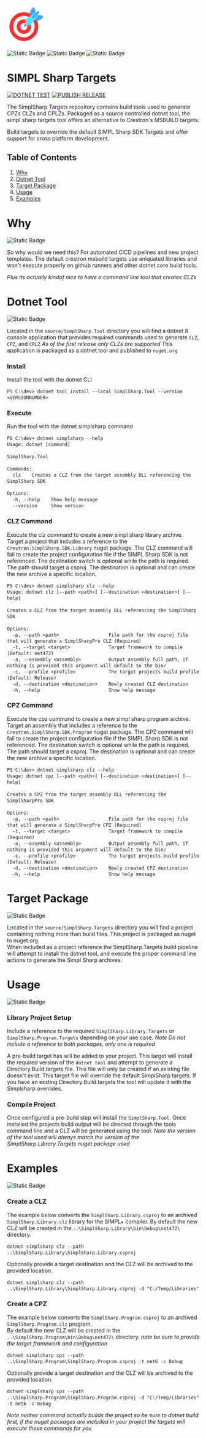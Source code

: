 ﻿<img src="./target.png" alt="drawing" width="100"/>

![Static Badge](https://img.shields.io/badge/SIMPL-green)
![Static Badge](https://img.shields.io/badge/SHARP-blue)
![Static Badge](https://img.shields.io/badge/TARGETS-red)

# SIMPL Sharp Targets

[![DOTNET TEST](https://github.com/ewilliams0305/simpl-sharp-targets/actions/workflows/dotnet-test.yml/badge.svg)](https://github.com/ewilliams0305/simpl-sharp-targets/actions/workflows/dotnet-test.yml)
[![PUBLISH RELEASE](https://github.com/ewilliams0305/simpl-sharp-targets/actions/workflows/dotnet-release.yml/badge.svg)](https://github.com/ewilliams0305/simpl-sharp-targets/actions/workflows/dotnet-release.yml)

The SimplSharp Targets repository contains build tools used to generate CPZs CLZs and CPLZs.  Packaged as a source controlled dotnet tool, the simpl sharp targets tool offers an alternative to Crestron's MSBUILD targets.

Build targets to override the default SIMPL Sharp SDK Targets and offer support for cross platform development.

## Table of Contents
1. [Why](#Why)
2. [Dotnet Tool](#Dotnet-Tool)
3. [Target Package](#Target-Package)
4. [Usage](#Usage)
5. [Examples](#Examples)

# Why 
![Static Badge](https://img.shields.io/badge/WHY-green)

So why would we need this?  For automated CICD pipelines and new project templates.  The default crestron msbuild targets use aniquated libraries and won't execute properly on github runners and other dotnet core build tools.

*Plus its actually kindof nice to have a command line tool that creates CLZs*

# Dotnet Tool
![Static Badge](https://img.shields.io/badge/TOOL-green)

Located in the `source/SimplSharp.Tool` directory you will find a dotnet 8 console application that provides required commands used to generate `CLZ`, `CPZ`, and `CPLZ` *As of the first release only CLZs are supported* 
This application is packaged as a dotnet tool and published to `nuget.org`

### Install
Install the tool with the dotnet CLI
```
PS C:\dev> dotnet tool install --local SimplSharp.Tool --version <VERSIONNUMBER>
```

### Execute
Run the tool with the dotnet simplsharp command
```
PS C:\dev> dotnet simplsharp --help
Usage: dotnet [command]

SimplSharp.Tool

Commands:
  clz    Creates a CLZ from the target assembly DLL referencing the SimplSharp SDK

Options:
  -h, --help    Show help message
  --version     Show version
```

### CLZ Command
Execute the clz command to create a new simpl sharp library archive.  Target a project that includes a reference to the `Crestron.SimplSharp.SDK.Library` nuget package.  The CLZ command will fail to create the project configuration file if the SIMPL Sharp SDK is not referenced.
The destination switch is optional while the path is required.  The path should target a csproj.  The destination is optional and can create the new archive a specific location.

```
PS C:\dev> dotnet simplsharp clz --help
Usage: dotnet clz [--path <path>] [--destination <destination>] [--help]

Creates a CLZ from the target assembly DLL referencing the SimplSharp SDK

Options:
  -p, --path <path>                  File path for the csproj file that will generate a SimplSharpPro CLZ (Required)
  -t, --target <target>              Target framework to compile (Default: net472)
  -a, --assembly <assembly>          Output assembly full path, if nothing is provided this argument will default to the bin/
  -c, --profile <profile>            The target projects build profile (Default: Release)
  -d, --destination <destination>    Newly created CLZ destination
  -h, --help                         Show help message
```

### CPZ Command
Execute the cpz command to create a new simpl sharp program archive.  Target an assembly that includes a reference to the `Crestron.SimplSharp.SDK.Program` nuget package.  The CPZ command will fail to create the project configuration file if the SIMPL Sharp SDK is not referenced.
The destination switch is optional while the path is required.  The path should target a csproj.  The destination is optional and can create the new archive a specific location.

```
PS C:\dev> dotnet simplsharp clz --help
Usage: dotnet cpz [--path <path>] [--destination <destination>] [--help]

Creates a CPZ from the target assembly DLL referencing the SimplSharpPro SDK

Options:
  -p, --path <path>                  File path for the csproj file that will generate a SimplSharpPro CPZ (Required)
  -t, --target <target>              Target framework to compile (Required)
  -a, --assembly <assembly>          Output assembly full path, if nothing is provided this argument will default to the bin/
  -c, --profile <profile>            The target projects build profile (Default: Release)
  -d, --destination <destination>    Newly created CPZ destination
  -h, --help                         Show help message
```

# Target Package
![Static Badge](https://img.shields.io/badge/TARGETS-blue)

Located in the `source/SimplSharp.Targets` directory you will find a project containing nothing more than build files.  This project is packaged as nuget to nuget.org.  
When included as a project reference the SimplSharp.Targets build pipeline will attempt to install the dotnet tool, and execute the proper command line actions to generate the Simpl Sharp archives.

# Usage
![Static Badge](https://img.shields.io/badge/USAGE-yellow)

### Library Project Setup

Include a reference to the required `SimplSharp.Library.Targets` or `SimplSharp.Program.Targets` depending on your use case. 
*Note Do not include a reference to both packages, only one is required*

A pre-build target has will be added to your project.  This target will install the required version of the `dotnet tool` and attempt to generate a Directory.Build.targets file.
This file will only be created if an existing file doesn't exist.  This target file will override the default SimplSharp targets.  If you have an exsting Directory.Build.targets
the tool will update it with the Simplsharp overrides.

### Compile Project
Once configured a pre-build step will install the `SimplSharp.Tool`.  Once installed the projects build output will be directed through the tools command line and a CLZ will be generated using the tool.
*Note the version of the tool used will always match the version of the SimplSharp.Library.Targets nuget package used*

# Examples
![Static Badge](https://img.shields.io/badge/EXAMPLES-red)

### Create a CLZ

The example below converts the `SimplSharp.Library.csproj` to an archived `SimplSharp.Library.clz` library for the SIMPL+ compiler.  By default the new CLZ will be created in the `..\SimplSharp.Library\bin\Debug\net472\` directory.
```
dotnet simplsharp clz --path ..\SimplSharp.Library\SimplSharp.Library.csproj
```

Optionally provide a target destination and the CLZ will be archived to the provided location.
```
dotnet simplsharp clz --path ..\SimplSharp.Library\SimplSharp.Library.csproj -d "C:/Temp/Libraries"
```

### Create a CPZ

The example below converts the `SimplSharp.Program.csproj` to an archived `SimplSharp.Program.clz` program.  
By default the new CLZ will be created in the `..\SimplSharp.Program\bin\Debug\net472\` directory.
*note be sure to provide the target framework and configuration*
```
dotnet simplsharp cpz --path ..\SimplSharp.Program\SimplSharp.Program.csproj -t net6 -c Debug
```

Optionally provide a target destination and the CLZ will be archived to the provided location.
```
dotnet simplsharp cpz --path ..\SimplSharp.Program\SimplSharp.Program.csproj -d "C:/Temp/Libraries" -t net6 -c Debug
```

*Note neither command actually builds the project so be sure to dotnet build first, if the nuget packages are included in your project the targets will execute these commands for you*